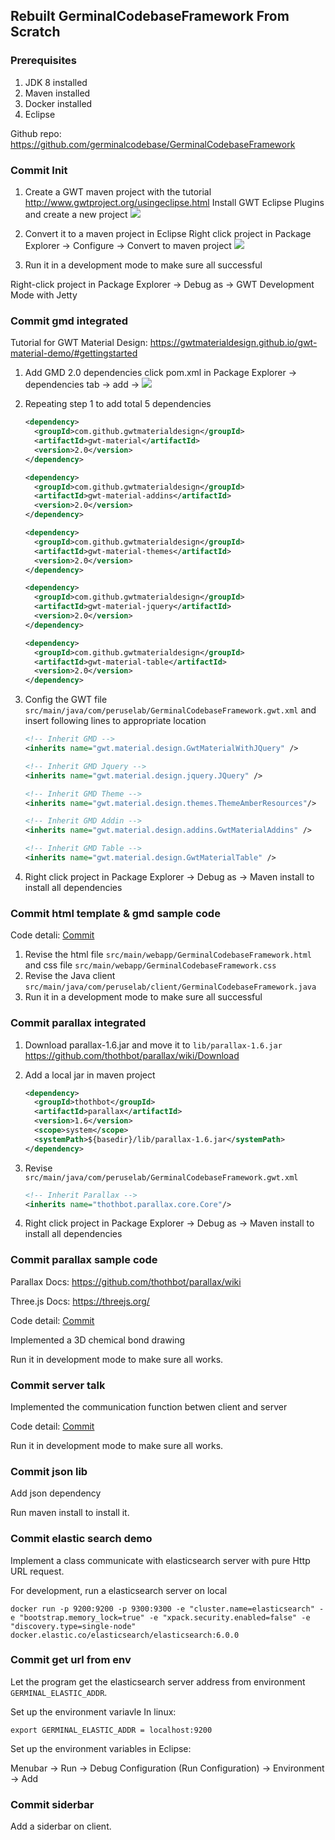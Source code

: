 ## Rebuilt GerminalCodebaseFramework From Scratch 

### Prerequisites

1. JDK 8 installed
2. Maven installed
3. Docker installed
4. Eclipse



Github repo: https://github.com/germinalcodebase/GerminalCodebaseFramework

### Commit Init

1. Create a GWT maven project with the tutorial  http://www.gwtproject.org/usingeclipse.html
   Install GWT Eclipse Plugins and create a new project
   ![](1.png)

2. Convert it to a maven project in Eclipse
  Right click project in Package Explorer -> Configure -> Convert to maven project
  ![](2.png)

3. Run it in a development mode to make sure all successful

  Right-click project in Package Explorer -> Debug as -> GWT Development Mode with Jetty

### Commit gmd integrated

Tutorial for GWT Material Design: https://gwtmaterialdesign.github.io/gwt-material-demo/#gettingstarted

1. Add GMD 2.0 dependencies
   click pom.xml in Package Explorer -> dependencies tab -> add ->
   ![](3.png)

2. Repeating step 1 to add total 5 dependencies

   ```xml
   <dependency>
     <groupId>com.github.gwtmaterialdesign</groupId>
     <artifactId>gwt-material</artifactId>
     <version>2.0</version>
   </dependency>

   <dependency>
     <groupId>com.github.gwtmaterialdesign</groupId>
     <artifactId>gwt-material-addins</artifactId>
     <version>2.0</version>
   </dependency>

   <dependency>
     <groupId>com.github.gwtmaterialdesign</groupId>
     <artifactId>gwt-material-themes</artifactId>
     <version>2.0</version>
   </dependency>

   <dependency>
     <groupId>com.github.gwtmaterialdesign</groupId>
     <artifactId>gwt-material-jquery</artifactId>
     <version>2.0</version>
   </dependency>

   <dependency>
     <groupId>com.github.gwtmaterialdesign</groupId>
     <artifactId>gwt-material-table</artifactId>
     <version>2.0</version>
   </dependency>
   ```

3. Config the GWT file `src/main/java/com/peruselab/GerminalCodebaseFramework.gwt.xml` and insert following lines to appropriate location

   ```xml
   <!-- Inherit GMD -->
   <inherits name="gwt.material.design.GwtMaterialWithJQuery" />

   <!-- Inherit GMD Jquery -->
   <inherits name="gwt.material.design.jquery.JQuery" />

   <!-- Inherit GMD Theme -->
   <inherits name="gwt.material.design.themes.ThemeAmberResources"/>

   <!-- Inherit GMD Addin -->
   <inherits name="gwt.material.design.addins.GwtMaterialAddins" />

   <!-- Inherit GMD Table -->
   <inherits name="gwt.material.design.GwtMaterialTable" />
   ```

4. Right click project in Package Explorer -> Debug as -> Maven install to install all dependencies

### Commit html template & gmd sample code

Code detali: [Commit](https://github.com/antenna3mt/GerminalCodebaseFramework/commit/7e5b6505cf7c9e2e5bd3675d6501be342506a7c0)

1. Revise the html file `src/main/webapp/GerminalCodebaseFramework.html` and css file `src/main/webapp/GerminalCodebaseFramework.css`
2. Revise the Java client `src/main/java/com/peruselab/client/GerminalCodebaseFramework.java`
3. Run it in a development mode to make sure all successful

### Commit parallax integrated

1. Download parallax-1.6.jar and move it to `lib/parallax-1.6.jar`
   https://github.com/thothbot/parallax/wiki/Download

2. Add a local jar in maven project

   ```xml
   <dependency>
     <groupId>thothbot</groupId>
     <artifactId>parallax</artifactId>
     <version>1.6</version>
     <scope>system</scope>
     <systemPath>${basedir}/lib/parallax-1.6.jar</systemPath>
   </dependency>
   ```

3. Revise `src/main/java/com/peruselab/GerminalCodebaseFramework.gwt.xml`

   ```xml
   <!-- Inherit Parallax -->
   <inherits name="thothbot.parallax.core.Core"/>
   ```

4. Right click project in Package Explorer -> Debug as -> Maven install to install all dependencies

### Commit parallax sample code

Parallax Docs: https://github.com/thothbot/parallax/wiki

Three.js Docs: https://threejs.org/

Code detail: [Commit](https://github.com/antenna3mt/GerminalCodebaseFramework/commit/3e911fc7a3597b2d7ab7b74b2d3740d333c4c622)

Implemented a 3D chemical bond drawing

Run it in development mode to make sure all works.

### Commit server talk

Implemented the communication function betwen client and server

Code detail: [Commit](https://github.com/antenna3mt/GerminalCodebaseFramework/commit/f6bdcdaf4f11e758c8cf87e146b134b5e7a69ed5)

Run it in development mode to make sure all works.

### Commit json lib

Add json dependency

Run maven install to install it.

### Commit elastic search demo

Implement a class communicate with elasticsearch server with pure Http URL request.

For development, run a elasticsearch server on local

```shell
docker run -p 9200:9200 -p 9300:9300 -e "cluster.name=elasticsearch" -e "bootstrap.memory_lock=true" -e "xpack.security.enabled=false" -e "discovery.type=single-node" docker.elastic.co/elasticsearch/elasticsearch:6.0.0
```



### Commit get url from env

Let the program get the elasticsearch server address from environment `GERMINAL_ELASTIC_ADDR`.

Set up the environment variavle In linux:

```shell
export GERMINAL_ELASTIC_ADDR = localhost:9200
```

Set up the environment variables in Eclipse:

Menubar -> Run -> Debug Configuration (Run Configuration) -> Environment -> Add

### Commit siderbar 

Add a siderbar on client.



